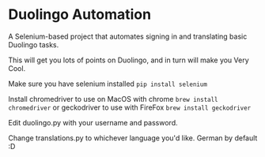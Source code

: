 # Duolingo Automation
A Selenium-based project that automates signing in and translating basic Duolingo tasks.

This will get you lots of points on Duolingo, and in turn will make you Very Cool.

Make sure you have selenium installed
`pip install selenium`

Install chromedriver to use on MacOS with chrome
`brew install chromedriver`
or geckodriver to use with FireFox
`brew install geckodriver`

Edit duolingo.py with your username and password.

Change translations.py to whichever language you'd like. German by default :D
